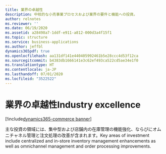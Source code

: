 ```yaml
---
title: 業界の卓越性
description: 中核的な小売事業プロセスおよび業界の要件と機能への投資。
author: relnotes
ms.reviewer: ''
ms.date: 06/19/2020
ms.assetid: a28498a7-1ddf-e911-a812-000d3a4f15f1
ms.topic: structure
ms.service: business-applications
ms.author: jeffbl
dynamics365pdf: true
ms.openlocfilehash: aa131df141e440405992461b5e28ccc4d53f12ca
ms.sourcegitcommit: b4383db1666141e3c62ef493ca522cd5ae34e1f0
ms.translationtype: HT
ms.contentlocale: ja-JP
ms.lasthandoff: 07/01/2020
ms.locfileid: "3522522"
---
```

# <a name="industry-excellence"></a><span data-ttu-id="a1a68-103">業界の卓越性</span><span class="sxs-lookup"><span data-stu-id="a1a68-103">Industry excellence</span></span>

[!include[dynamics365-commerce banner](../includes/dynamics365-commerce.md)]

<!--structure start-->
<span data-ttu-id="a1a68-104">主な投資の領域には、集中型および店舗内の在庫管理の機能強化、ならびにオムニチャネル管理と注文処理の改善が含まれます。</span><span class="sxs-lookup"><span data-stu-id="a1a68-104">Key areas of investment include centralized and in-store inventory management enhancements as well as omnichannel management and order processing improvements.</span></span>
<!--structure end-->




